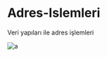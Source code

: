 # Adres-Islemleri
Veri yapıları ile adres işlemleri

![a](https://user-images.githubusercontent.com/58693641/72542178-63d98c80-388c-11ea-9598-4ea108946837.JPG)
